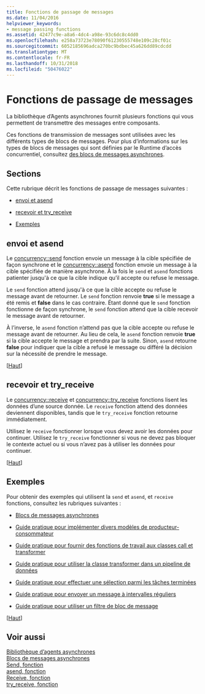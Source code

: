 ```yaml
---
title: Fonctions de passage de messages
ms.date: 11/04/2016
helpviewer_keywords:
- message passing functions
ms.assetid: 42477c9e-a8a6-4dc4-a98e-93c6dc8c4dd0
ms.openlocfilehash: e258a73723e78090f61230555748e109c28cf01c
ms.sourcegitcommit: 6052185696adca270bc9bdbec45a626dd89cdcdd
ms.translationtype: MT
ms.contentlocale: fr-FR
ms.lasthandoff: 10/31/2018
ms.locfileid: "50476022"
---
```

# <a name="message-passing-functions"></a>Fonctions de passage de messages

La bibliothèque d’Agents asynchrones fournit plusieurs fonctions qui vous permettent de transmettre des messages entre composants.

Ces fonctions de transmission de messages sont utilisées avec les différents types de blocs de messages. Pour plus d’informations sur les types de blocs de messages qui sont définies par le Runtime d’accès concurrentiel, consultez [des blocs de messages asynchrones](../../parallel/concrt/asynchronous-message-blocks.md).

##  <a name="top"></a> Sections

Cette rubrique décrit les fonctions de passage de messages suivantes :

- [envoi et asend](#send)

- [recevoir et try_receive](#receive)

- [Exemples](#examples)

##  <a name="send"></a> envoi et asend

Le [concurrency::send](reference/concurrency-namespace-functions.md#send) fonction envoie un message à la cible spécifiée de façon synchrone et le [concurrency::asend](reference/concurrency-namespace-functions.md#asend) fonction envoie un message à la cible spécifiée de manière asynchrone. À la fois le `send` et `asend` fonctions patienter jusqu'à ce que la cible indique qu’il accepte ou refuse le message.

Le `send` fonction attend jusqu'à ce que la cible accepte ou refuse le message avant de retourner. Le `send` fonction renvoie **true** si le message a été remis et **false** dans le cas contraire. Étant donné que le `send` fonction fonctionne de façon synchrone, le `send` fonction attend que la cible recevoir le message avant de retourner.

À l’inverse, le `asend` fonction n’attend pas que la cible accepte ou refuse le message avant de retourner. Au lieu de cela, le `asend` fonction renvoie **true** si la cible accepte le message et prendra par la suite. Sinon, `asend` retourne **false** pour indiquer que la cible a refusé le message ou différé la décision sur la nécessité de prendre le message.

[[Haut](#top)]

##  <a name="receive"></a> recevoir et try_receive

Le [concurrency::receive](reference/concurrency-namespace-functions.md#receive) et [concurrency::try_receive](reference/concurrency-namespace-functions.md#try_receive) fonctions lisent les données d’une source donnée. Le `receive` fonction attend des données deviennent disponibles, tandis que le `try_receive` fonction retourne immédiatement.

Utilisez le `receive` fonctionner lorsque vous devez avoir les données pour continuer. Utilisez le `try_receive` fonctionner si vous ne devez pas bloquer le contexte actuel ou si vous n’avez pas à utiliser les données pour continuer.

[[Haut](#top)]

##  <a name="examples"></a> Exemples

Pour obtenir des exemples qui utilisent la `send` et `asend`, et `receive` fonctions, consultez les rubriques suivantes :

- [Blocs de messages asynchrones](../../parallel/concrt/asynchronous-message-blocks.md)

- [Guide pratique pour implémenter divers modèles de producteur-consommateur](../../parallel/concrt/how-to-implement-various-producer-consumer-patterns.md)

- [Guide pratique pour fournir des fonctions de travail aux classes call et transformer](../../parallel/concrt/how-to-provide-work-functions-to-the-call-and-transformer-classes.md)

- [Guide pratique pour utiliser la classe transformer dans un pipeline de données](../../parallel/concrt/how-to-use-transformer-in-a-data-pipeline.md)

- [Guide pratique pour effectuer une sélection parmi les tâches terminées](../../parallel/concrt/how-to-select-among-completed-tasks.md)

- [Guide pratique pour envoyer un message à intervalles réguliers](../../parallel/concrt/how-to-send-a-message-at-a-regular-interval.md)

- [Guide pratique pour utiliser un filtre de bloc de message](../../parallel/concrt/how-to-use-a-message-block-filter.md)

[[Haut](#top)]

## <a name="see-also"></a>Voir aussi

[Bibliothèque d’agents asynchrones](../../parallel/concrt/asynchronous-agents-library.md)<br/>
[Blocs de messages asynchrones](../../parallel/concrt/asynchronous-message-blocks.md)<br/>
[Send, fonction](reference/concurrency-namespace-functions.md#send)<br/>
[asend, fonction](reference/concurrency-namespace-functions.md#asend)<br/>
[Receive, fonction](reference/concurrency-namespace-functions.md#receive)<br/>
[try_receive, fonction](reference/concurrency-namespace-functions.md#try_receive)


